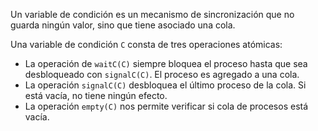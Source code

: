 Un variable de condición es un mecanismo de sincronización que no guarda ningún valor, sino que tiene asociado una cola.

Una variable de condición `C` consta de tres operaciones atómicas:

- La operación de `waitC(C)` siempre bloquea el proceso hasta que sea desbloqueado con `signalC(C)`. El proceso es agregado a una cola.
- La operación `signalC(C)` desbloquea el último proceso de la cola. Si está vacía, no tiene ningún efecto.
- La operación `empty(C)` nos permite verificar si cola de procesos está vacía.
